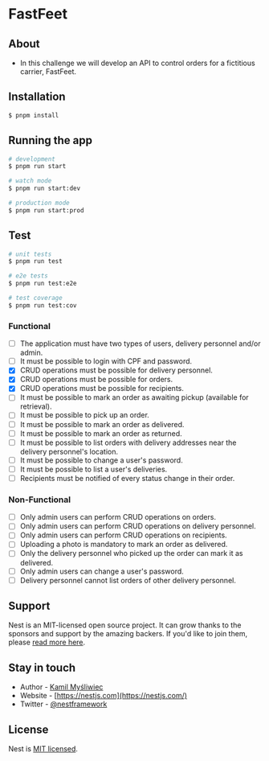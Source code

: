 # FastFeet

## About 
 - In this challenge we will develop an API to control orders for a fictitious carrier, FastFeet. 

## Installation

```bash
$ pnpm install
```

## Running the app

```bash
# development
$ pnpm run start

# watch mode
$ pnpm run start:dev

# production mode
$ pnpm run start:prod
```

## Test

```bash
# unit tests
$ pnpm run test

# e2e tests
$ pnpm run test:e2e

# test coverage
$ pnpm run test:cov
```

### Functional

- [ ]   The application must have two types of users, delivery personnel and/or admin.
- [ ]   It must be possible to login with CPF and password.
- [x]   CRUD operations must be possible for delivery personnel.
- [x]   CRUD operations must be possible for orders.
- [x]   CRUD operations must be possible for recipients.
- [ ]   It must be possible to mark an order as awaiting pickup (available for retrieval).
- [ ]   It must be possible to pick up an order.
- [ ]   It must be possible to mark an order as delivered.
- [ ]   It must be possible to mark an order as returned.
- [ ]   It must be possible to list orders with delivery addresses near the delivery personnel's location.
- [ ]   It must be possible to change a user's password.
- [ ]   It must be possible to list a user's deliveries.
- [ ]   Recipients must be notified of every status change in their order.

### Non-Functional

- [ ]   Only admin users can perform CRUD operations on orders.
- [ ]   Only admin users can perform CRUD operations on delivery personnel.
- [ ]   Only admin users can perform CRUD operations on recipients.
- [ ]   Uploading a photo is mandatory to mark an order as delivered.
- [ ]   Only the delivery personnel who picked up the order can mark it as delivered.
- [ ]   Only admin users can change a user's password.
- [ ]   Delivery personnel cannot list orders of other delivery personnel.
## Support

Nest is an MIT-licensed open source project. It can grow thanks to the sponsors and support by the amazing backers. If you'd like to join them, please [read more here](https://docs.nestjs.com/support).

## Stay in touch

- Author - [Kamil Myśliwiec](https://kamilmysliwiec.com)
- Website - [https://nestjs.com](https://nestjs.com/)
- Twitter - [@nestframework](https://twitter.com/nestframework)

## License

Nest is [MIT licensed](LICENSE).

